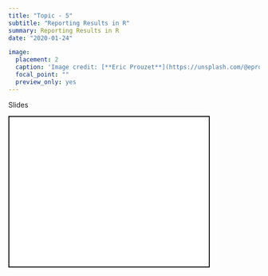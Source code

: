 ```yaml
---
title: "Topic - 5"
subtitle: "Reporting Results in R"
summary: Reporting Results in R
date: "2020-01-24"

image:
  placement: 2
  caption: 'Image credit: [**Eric Prouzet**](https://unsplash.com/@eprouzet) on Unsplash'
  focal_point: ""
  preview_only: yes
---
```


<!-- ***Slides are available only for registered participants. Thank you.*** -->

Slides

<!--html_preserve--><div class="shareagain" style="min-width:300px;margin:1em auto;max-width:600px;">
<iframe src="/slides/05-rmkd.html" width="400" height="300" style="border:2px solid currentColor;" loading="lazy" allowfullscreen></iframe>
<script>fitvids('.shareagain', {players: 'iframe'});</script>
</div><!--/html_preserve-->

